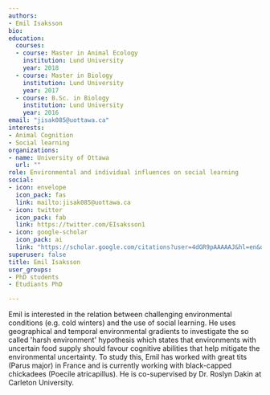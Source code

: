 ```yaml
---
authors:
- Emil Isaksson
bio: 
education:
  courses:
  - course: Master in Animal Ecology
    institution: Lund University
    year: 2018
  - course: Master in Biology
    institution: Lund University
    year: 2017  
  - course: B.Sc. in Biology
    institution: Lund University
    year: 2016
email: "jisak085@uottawa.ca"
interests:
- Animal Cognition
- Social learning
organizations:
- name: University of Ottawa
  url: ""
role: Environmental and individual influences on social learning
social:
- icon: envelope
  icon_pack: fas
  link: mailto:jisak085@uottawa.ca
- icon: twitter
  icon_pack: fab
  link: https://twitter.com/EIsaksson1
- icon: google-scholar
  icon_pack: ai
  link: "https://scholar.google.com/citations?user=4dGR9pAAAAAJ&hl=en&oi=ao"
superuser: false
title: Emil Isaksson
user_groups:
- PhD students
- Étudiants PhD

---
```


Emil is interested in the relation between challenging environmental conditions (e.g. cold winters) and the use of social learning. He uses geographical and temporal environmental gradients to investigate the so called 'harsh environment' hypothesis which states that environments with uncertain food supply should favour cognitive abilities that help mitigate the environmental uncertainty. To study this, Emil has worked with great tits (Parus major) in France and is currently working with black-capped chickadees (Poecile atricapillus). He is co-supervised by Dr. Roslyn Dakin at Carleton University.

